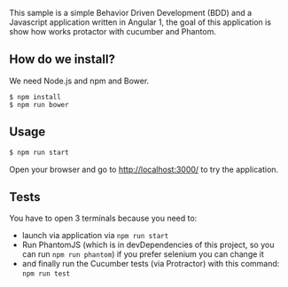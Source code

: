 This sample is a simple  Behavior Driven Development (BDD) and a Javascript
application written in Angular 1, the goal of this application
is show how works protactor with cucumber and Phantom.

## How do we install?

We need Node.js and npm and Bower.

```
$ npm install
$ npm run bower
```

## Usage

```bash
$ npm run start
```

Open your browser and go to <http://localhost:3000/> to try the application.

## Tests

You have to open 3 terminals because you need to:

* launch via application via `npm run start`
* Run PhantomJS (which is in devDependencies of this
  project, so you can run `npm run phantom`) if you prefer selenium you can
  change it
* and finally run the Cucumber tests (via Protractor) with this command:
  `npm run test`
